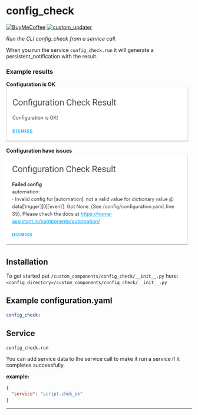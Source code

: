 # config_check

[![BuyMeCoffee][buymecoffeebedge]][buymecoffee]
[![custom_updater](https://img.shields.io/badge/custom__updater-true-success.svg)](https://github.com/custom-components/custom_updater)

_Run the CLI config_check from a service call._

When you run the service `config_check.run` it will generate a persistent_notification with the result.

### Example results

**Configuration is OK**  
![exampleok][exampleimgok]

**Configuration have issues**  
![exampleerror][exampleimgerror]

## Installation

To get started put `/custom_components/config_check/__init__.py` here:  
`<config directory>/custom_components/config_check/__init__.py`

## Example configuration.yaml

```yaml
config_check:
```

## Service

```text
config_check.run
```

You can add service data to the service call to make it run a service if it completes successfully.

**example:**

```json
{
  "service": "script.chek_ok"
}
```

***

[exampleimgok]: example_ok.png
[exampleimgerror]: example_error.png
[buymecoffee]: https://www.buymeacoffee.com/ludeeus
[buymecoffeebedge]: https://camo.githubusercontent.com/cd005dca0ef55d7725912ec03a936d3a7c8de5b5/68747470733a2f2f696d672e736869656c64732e696f2f62616467652f6275792532306d6525323061253230636f666665652d646f6e6174652d79656c6c6f772e737667
